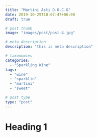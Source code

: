 ```yaml
---
title: "Martini Asti D.O.C.G"
date: 2019-10-29T10:07:47+06:00
draft: true

# post thumb
image: "images/post/post-4.jpg"

# meta description
description: "this is meta description"

# taxonomies
categories: 
  - "Sparkling Wine"
tags:
  - "wine"
  - "sparklin"
  - "martini"
  - "sweet"

# post type
type: "post"
---
```


# Heading 1
